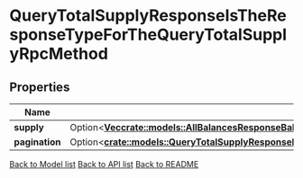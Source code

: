 # QueryTotalSupplyResponseIsTheResponseTypeForTheQueryTotalSupplyRpcMethod

## Properties

Name | Type | Description | Notes
------------ | ------------- | ------------- | -------------
**supply** | Option<[**Vec<crate::models::AllBalancesResponseBalancesInner>**](AllBalances_response_balances_inner.md)> |  | [optional]
**pagination** | Option<[**crate::models::QueryTotalSupplyResponseIsTheResponseTypeForTheQueryTotalSupplyRpcMethodPagination**](QueryTotalSupplyResponse_is_the_response_type_for_the_Query_TotalSupply_RPC_method_pagination.md)> |  | [optional]

[Back to Model list](../README.md#documentation-for-models) [Back to API list](../README.md#documentation-for-api-endpoints) [Back to README](../README.md)


